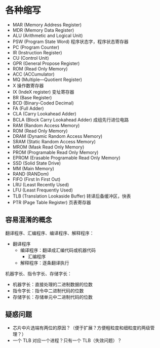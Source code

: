 # 各种缩写

- MAR (Memory Address Register)
- MDR (Memory Data Register)
- ALU (Arithmetic and Logical Unit)
- PSW (Program State Word) 程序状态字，程序状态寄存器
- PC (Program Counter)
- IR (Instruction Register)
- CU (Control Unit)
- GPR (General Propose Register)
- ROM (Read Only Memory)
- ACC (ACCumulator)
- MQ (Multiple—Quotient Register)
- X 操作数寄存器
- IX (IndeX register) 变址寄存器
- BR (Base Register)
- BCD (Binary-Coded Decimal)
- FA (Full Adder)
- CLA (Carry Lookahead Adder)
- BCLA (Block Carry Lookahead Adder) 成组先行进位电路
- RAM (Random Access Memory)
- ROM (Read Only Memory)
- DRAM (Dynamic Random Access Memory)
- SRAM (Static Random Access Memory)
- MROM (Mask Read Only Memory)
- PROM (Programable Read Only Memory)
- EPROM (Erasable Programable Read Only Memory)
- SSD (Solid State Drive)
- MM (Main Memory)
- RAND (RANDom)
- FIFO (First In First Out)
- LRU (Least Recently Used)
- LFU (Least Frequently Used)
- TLB (Translation Lookaside Buffer) 转译后备缓冲区，快表
- PTR (Page Table Register) 页表寄存器

## 容易混淆的概念

翻译程序、汇编程序、编译程序、解释程序：

- 翻译程序
  - 编译程序：翻译成汇编代码或机器代码
    - 汇编程序
  - 解释程序：逐条翻译执行

机器字长、指令字长、存储字长：

- 机器字长：直接处理的二进制数据的位数
- 指令字长：指令中二进制代码的位数
- 存储字长：存储单元中二进制代码的位数

## 疑惑问题

- 芯片中片选端有两位的原因？（便于扩展？方便粗粒度和细粒度的两级管理？）
- 一个 TLB 对应一个进程？只有一个 TLB（失效问题）？
